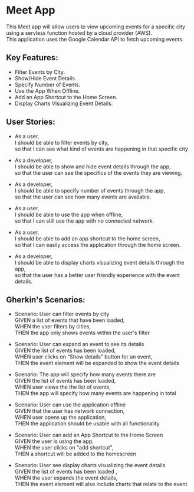 # Meet App

This Meet app will allow users to view upcoming events for a
specific city using a servless function hosted by a cloud provider (AWS).<br/>
This application uses the Google Calendar API to fetch upcoming events.

## Key Features:

- Filter Events by City.
- Show/Hide Event Details.
- Specify Number of Events.
- Use the App When Offline.
- Add an App Shortcut to the Home Screen.
- Display Charts Visualizing Event Details.

## User Stories:

- As a user, <br/>
  I should be able to filter events by city, <br/>
  so that I can see what kind of events are happening in that specific city

- As a developer, <br/>
  I should be able to show and hide event details through the app, <br/>
  so that the user can see the specifics of the events they are viewing.

- As a developer, <br/>
  I should be able to specify number of events through the app, <br/>
  so that the user can see how many events are available.

- As a user, <br/>
  I should be able to use the app when offline, <br/>
  so that I can still use the app with no connected network.

- As a user, <br/>
  I should be able to add an app shortcut to the home screen, <br/>
  so that I can easily access the application through the home screen.

- As a developer, <br/>
  I should be able to display charts visualizing event details through the app, <br/>
  so that the user has a better user friendly experience with the event details.

## Gherkin's Scenarios:

- Scenario: User can filter events by city <br/>
  GIVEN a list of events that have been loaded, <br/>
  WHEN the user filters by cities,<br/>
  THEN the app only shows events within the user's filter

- Scenario: User can expand an event to see its details <br/>
  GIVEN the list of events has been loaded,<br/>
  WHEN user clicks on “Show details” button for an event,<br/>
  THEN the event element will be expanded to show the event details

- Scenario: The app will specify how many events there are <br/>
  GIVEN the list of events has been loaded,<br/>
  WHEN user views the the list of events,<br/>
  THEN the app will specify how many events are happening in total

- Scenario: User can use the application offline <br/>
  GIVEN that the user has network connection,<br/>
  WHEN user opens up the application,<br/>
  THEN the application should be usable with all functionality

- Scenario: User can add an App Shortcut to the Home Screen <br/>
  GIVEN the user is using the app,<br/>
  WHEN the user clicks on "add shortcut",<br/>
  THEN a shortcut will be added to the homescreen

- Scenario: User see display charts visualizing the event details <br/>
  GIVEN the list of events has been loaded ,<br/>
  WHEN the user expands the event details,<br/>
  THEN the event element will also include charts that relate to the event
